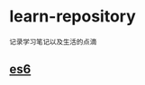 # learn-repository

`记录学习笔记以及生活的点滴`

## [es6](https://github.com/277699402/study-repository/tree/master/es6)
